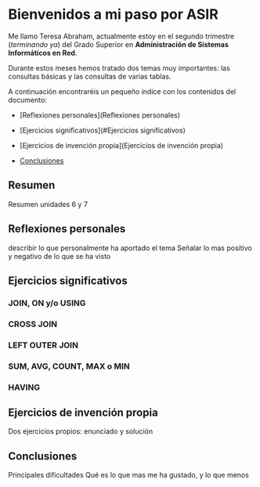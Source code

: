 # Bienvenidos a mi paso por ASIR

Me llamo Teresa Abraham, actualmente estoy en el segundo trimestre (_terminando ya_) del Grado Superior en __Administración de Sistemas Informáticos en Red__.


Durante estos meses hemos tratado dos temas muy importantes: las consultas básicas y las consultas de varias tablas. 

A continuación encontraréis un pequeño índice con los contenidos del documento:

* [Reflexiones personales](Reflexiones personales)

* [Ejercicios significativos](#Ejercicios significativos)

* [Ejercicios de invención propia](Ejercicios de invención propia)

* [Conclusiones](Conclusiones)


## Resumen
Resumen unidades 6 y 7

## Reflexiones personales
describir lo que personalmente ha aportado el tema
Señalar lo mas positivo y negativo de lo que se ha visto

## Ejercicios significativos

### JOIN, ON y/o USING

### CROSS JOIN

### LEFT OUTER JOIN

### SUM, AVG, COUNT, MAX o MIN

### HAVING

## Ejercicios de invención propia
Dos ejercicios propios: enunciado y solución

## Conclusiones
Principales dificultades
Qué es lo que mas me ha gustado, y lo que menos
